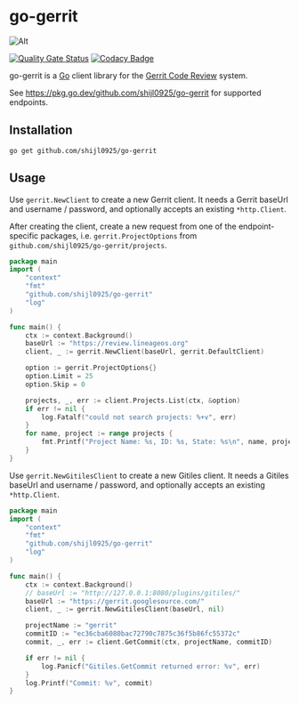 # go-gerrit

![Alt](https://repobeats.axiom.co/api/embed/cc7f0e92adb80793ac5636c37392e3fb0a7e4f7d.svg "Repobeats analytics image")

[![Quality Gate Status](https://sonarcloud.io/api/project_badges/measure?project=shijl0925_go-gerrit&metric=alert_status)](https://sonarcloud.io/summary/new_code?id=shijl0925_go-gerrit)
[![Codacy Badge](https://api.codacy.com/project/badge/Grade/9fed6a9c3725480db1aa6187b6926ca1)](https://app.codacy.com/gh/shijl0925/go-gerrit?utm_source=github.com&utm_medium=referral&utm_content=shijl0925/go-gerrit&utm_campaign=Badge_Grade)

go-gerrit is a [Go](https://golang.org/) client library for the [Gerrit Code Review](https://www.gerritcodereview.com/) system.

See https://pkg.go.dev/github.com/shijl0925/go-gerrit for supported endpoints.

## Installation

```shell
go get github.com/shijl0925/go-gerrit
```

## Usage

Use `gerrit.NewClient` to create a new Gerrit client. It needs a Gerrit baseUrl and username / password, and optionally accepts
an existing `*http.Client`.

After creating the client, create a new request from one of the endpoint-specific packages, i.e.
`gerrit.ProjectOptions` from `github.com/shijl0925/go-gerrit/projects`.

```go
package main
import (
    "context"
    "fmt"
    "github.com/shijl0925/go-gerrit"
    "log"
)

func main() {
    ctx := context.Background()
    baseUrl := "https://review.lineageos.org"
    client, _ := gerrit.NewClient(baseUrl, gerrit.DefaultClient)

    option := gerrit.ProjectOptions{}
    option.Limit = 25
    option.Skip = 0

    projects, _, err := client.Projects.List(ctx, &option)
    if err != nil {
        log.Fatalf("could not search projects: %+v", err)
    }
    for name, project := range projects {
        fmt.Printf("Project Name: %s, ID: %s, State: %s\n", name, project.ID, project.State)
    }
}
```

Use `gerrit.NewGitilesClient` to create a new Gitiles client. It needs a Gitiles baseUrl and username / password, and optionally accepts
an existing `*http.Client`.

```go
package main
import (
    "context"
    "fmt"
    "github.com/shijl0925/go-gerrit"
    "log"
)

func main() {
    ctx := context.Background()
    // baseUrl := "http://127.0.0.1:8080/plugins/gitiles/"
    baseUrl := "https://gerrit.googlesource.com/"
    client, _ := gerrit.NewGitilesClient(baseUrl, nil)

    projectName := "gerrit"
    commitID := "ec36cba6080bac72790c7875c36f5b86fc55372c"
    commit, _, err := client.GetCommit(ctx, projectName, commitID)

    if err != nil {
        log.Panicf("Gitiles.GetCommit returned error: %v", err)
    }
    log.Printf("Commit: %v", commit)
}
```

